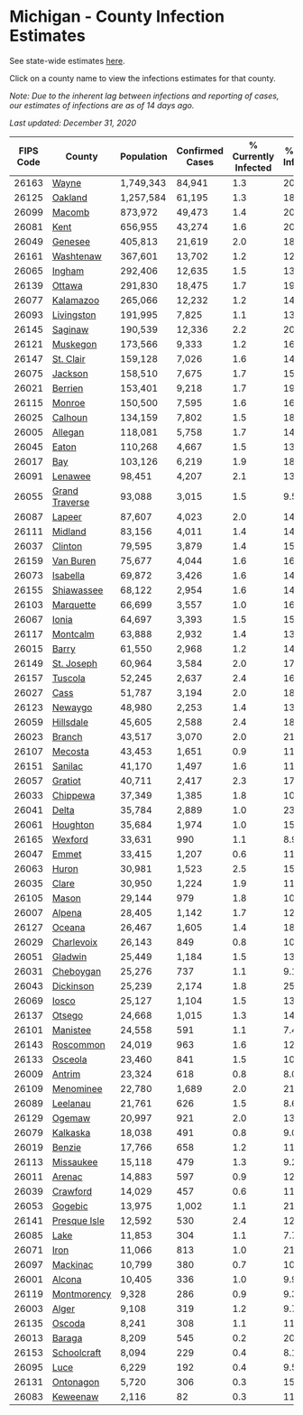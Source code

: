 # Michigan - County Infection Estimates

See state-wide estimates [here](/infections/us-mi).

Click on a county name to view the infections estimates for that county.

*Note: Due to the inherent lag between infections and reporting of cases, our estimates of infections are as of 14 days ago.*

*Last updated: December 31, 2020*

|   FIPS Code |                           County |   Population |   Confirmed Cases |   % Currently Infected |   % Total Infected |
|-------------|----------------------------------|--------------|-------------------|------------------------|--------------------|
|       26163 |                   [Wayne](wayne) |    1,749,343 |            84,941 |                    1.3 |               20.5 |
|       26125 |               [Oakland](oakland) |    1,257,584 |            61,195 |                    1.3 |               18.4 |
|       26099 |                 [Macomb](macomb) |      873,972 |            49,473 |                    1.4 |               20.5 |
|       26081 |                     [Kent](kent) |      656,955 |            43,274 |                    1.6 |               20.5 |
|       26049 |               [Genesee](genesee) |      405,813 |            21,619 |                    2.0 |               18.1 |
|       26161 |           [Washtenaw](washtenaw) |      367,601 |            13,702 |                    1.2 |               12.9 |
|       26065 |                 [Ingham](ingham) |      292,406 |            12,635 |                    1.5 |               13.5 |
|       26139 |                 [Ottawa](ottawa) |      291,830 |            18,475 |                    1.7 |               19.1 |
|       26077 |           [Kalamazoo](kalamazoo) |      265,066 |            12,232 |                    1.2 |               14.2 |
|       26093 |         [Livingston](livingston) |      191,995 |             7,825 |                    1.1 |               13.2 |
|       26145 |               [Saginaw](saginaw) |      190,539 |            12,336 |                    2.2 |               20.7 |
|       26121 |             [Muskegon](muskegon) |      173,566 |             9,333 |                    1.2 |               16.8 |
|       26147 |           [St. Clair](st.-clair) |      159,128 |             7,026 |                    1.6 |               14.2 |
|       26075 |               [Jackson](jackson) |      158,510 |             7,675 |                    1.7 |               15.3 |
|       26021 |               [Berrien](berrien) |      153,401 |             9,218 |                    1.7 |               19.3 |
|       26115 |                 [Monroe](monroe) |      150,500 |             7,595 |                    1.6 |               16.1 |
|       26025 |               [Calhoun](calhoun) |      134,159 |             7,802 |                    1.5 |               18.0 |
|       26005 |               [Allegan](allegan) |      118,081 |             5,758 |                    1.7 |               14.7 |
|       26045 |                   [Eaton](eaton) |      110,268 |             4,667 |                    1.5 |               13.0 |
|       26017 |                       [Bay](bay) |      103,126 |             6,219 |                    1.9 |               18.5 |
|       26091 |               [Lenawee](lenawee) |       98,451 |             4,207 |                    2.1 |               13.0 |
|       26055 | [Grand Traverse](grand-traverse) |       93,088 |             3,015 |                    1.5 |                9.5 |
|       26087 |                 [Lapeer](lapeer) |       87,607 |             4,023 |                    2.0 |               14.6 |
|       26111 |               [Midland](midland) |       83,156 |             4,011 |                    1.4 |               14.6 |
|       26037 |               [Clinton](clinton) |       79,595 |             3,879 |                    1.4 |               15.0 |
|       26159 |           [Van Buren](van-buren) |       75,677 |             4,044 |                    1.6 |               16.2 |
|       26073 |             [Isabella](isabella) |       69,872 |             3,426 |                    1.6 |               14.7 |
|       26155 |         [Shiawassee](shiawassee) |       68,122 |             2,954 |                    1.6 |               14.0 |
|       26103 |           [Marquette](marquette) |       66,699 |             3,557 |                    1.0 |               16.0 |
|       26067 |                   [Ionia](ionia) |       64,697 |             3,393 |                    1.5 |               15.8 |
|       26117 |             [Montcalm](montcalm) |       63,888 |             2,932 |                    1.4 |               13.8 |
|       26015 |                   [Barry](barry) |       61,550 |             2,968 |                    1.2 |               14.4 |
|       26149 |         [St. Joseph](st.-joseph) |       60,964 |             3,584 |                    2.0 |               17.5 |
|       26157 |               [Tuscola](tuscola) |       52,245 |             2,637 |                    2.4 |               16.0 |
|       26027 |                     [Cass](cass) |       51,787 |             3,194 |                    2.0 |               18.1 |
|       26123 |               [Newaygo](newaygo) |       48,980 |             2,253 |                    1.4 |               13.8 |
|       26059 |           [Hillsdale](hillsdale) |       45,605 |             2,588 |                    2.4 |               18.1 |
|       26023 |                 [Branch](branch) |       43,517 |             3,070 |                    2.0 |               21.4 |
|       26107 |               [Mecosta](mecosta) |       43,453 |             1,651 |                    0.9 |               11.3 |
|       26151 |               [Sanilac](sanilac) |       41,170 |             1,497 |                    1.6 |               11.1 |
|       26057 |               [Gratiot](gratiot) |       40,711 |             2,417 |                    2.3 |               17.5 |
|       26033 |             [Chippewa](chippewa) |       37,349 |             1,385 |                    1.8 |               10.5 |
|       26041 |                   [Delta](delta) |       35,784 |             2,889 |                    1.0 |               23.7 |
|       26061 |             [Houghton](houghton) |       35,684 |             1,974 |                    1.0 |               15.9 |
|       26165 |               [Wexford](wexford) |       33,631 |               990 |                    1.1 |                8.9 |
|       26047 |                   [Emmet](emmet) |       33,415 |             1,207 |                    0.6 |               11.2 |
|       26063 |                   [Huron](huron) |       30,981 |             1,523 |                    2.5 |               15.0 |
|       26035 |                   [Clare](clare) |       30,950 |             1,224 |                    1.9 |               11.6 |
|       26105 |                   [Mason](mason) |       29,144 |               979 |                    1.8 |               10.1 |
|       26007 |                 [Alpena](alpena) |       28,405 |             1,142 |                    1.7 |               12.9 |
|       26127 |                 [Oceana](oceana) |       26,467 |             1,605 |                    1.4 |               18.4 |
|       26029 |         [Charlevoix](charlevoix) |       26,143 |               849 |                    0.8 |               10.0 |
|       26051 |               [Gladwin](gladwin) |       25,449 |             1,184 |                    1.5 |               13.9 |
|       26031 |           [Cheboygan](cheboygan) |       25,276 |               737 |                    1.1 |                9.1 |
|       26043 |           [Dickinson](dickinson) |       25,239 |             2,174 |                    1.8 |               25.2 |
|       26069 |                   [Iosco](iosco) |       25,127 |             1,104 |                    1.5 |               13.9 |
|       26137 |                 [Otsego](otsego) |       24,668 |             1,015 |                    1.3 |               14.5 |
|       26101 |             [Manistee](manistee) |       24,558 |               591 |                    1.1 |                7.4 |
|       26143 |           [Roscommon](roscommon) |       24,019 |               963 |                    1.6 |               12.2 |
|       26133 |               [Osceola](osceola) |       23,460 |               841 |                    1.5 |               10.7 |
|       26009 |                 [Antrim](antrim) |       23,324 |               618 |                    0.8 |                8.0 |
|       26109 |           [Menominee](menominee) |       22,780 |             1,689 |                    2.0 |               21.2 |
|       26089 |             [Leelanau](leelanau) |       21,761 |               626 |                    1.5 |                8.6 |
|       26129 |                 [Ogemaw](ogemaw) |       20,997 |               921 |                    2.0 |               13.2 |
|       26079 |             [Kalkaska](kalkaska) |       18,038 |               491 |                    0.8 |                9.0 |
|       26019 |                 [Benzie](benzie) |       17,766 |               658 |                    1.2 |               11.0 |
|       26113 |           [Missaukee](missaukee) |       15,118 |               479 |                    1.3 |                9.2 |
|       26011 |                 [Arenac](arenac) |       14,883 |               597 |                    0.9 |               12.7 |
|       26039 |             [Crawford](crawford) |       14,029 |               457 |                    0.6 |               11.4 |
|       26053 |               [Gogebic](gogebic) |       13,975 |             1,002 |                    1.1 |               21.2 |
|       26141 |     [Presque Isle](presque-isle) |       12,592 |               530 |                    2.4 |               12.5 |
|       26085 |                     [Lake](lake) |       11,853 |               304 |                    1.1 |                7.7 |
|       26071 |                     [Iron](iron) |       11,066 |               813 |                    1.0 |               21.0 |
|       26097 |             [Mackinac](mackinac) |       10,799 |               380 |                    0.7 |               10.4 |
|       26001 |                 [Alcona](alcona) |       10,405 |               336 |                    1.0 |                9.9 |
|       26119 |       [Montmorency](montmorency) |        9,328 |               286 |                    0.9 |                9.3 |
|       26003 |                   [Alger](alger) |        9,108 |               319 |                    1.2 |                9.7 |
|       26135 |                 [Oscoda](oscoda) |        8,241 |               308 |                    1.1 |               11.2 |
|       26013 |                 [Baraga](baraga) |        8,209 |               545 |                    0.2 |               20.0 |
|       26153 |       [Schoolcraft](schoolcraft) |        8,094 |               229 |                    0.4 |                8.1 |
|       26095 |                     [Luce](luce) |        6,229 |               192 |                    0.4 |                9.5 |
|       26131 |           [Ontonagon](ontonagon) |        5,720 |               306 |                    0.3 |               15.8 |
|       26083 |             [Keweenaw](keweenaw) |        2,116 |                82 |                    0.3 |               11.8 |